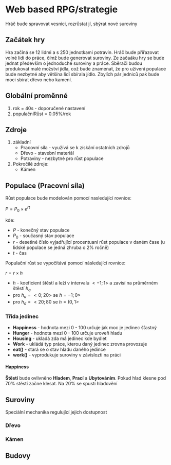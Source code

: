 # Web based RPG/strategie

Hráč bude spravovat vesnici, rozrůstat jí, sbýrat nové suroviny

## Začátek hry

Hra začíná se 12 lidmi a s 250 jednotkami potravin. Hráč bude přiřazovat volné lidi do práce, čímž bude generovat suroviny. Ze začaáku hry se bude jednat především o jednoduché suroviny a práce. Sběrači budou produkovat malé možství jídla, což bude znamenat, že pro uživení populace bude nezbytné aby většína lidí sbírala jídlo. Zbylích pár jedniců pak bude moci sbírat dřevo nebo kamení.

## Globální proměnné

1. rok = 40s - doporučené nastavení
2. populačníRůst = 0.05%/rok

## Zdroje

1. základní
   - Pracovní síla - využívá se k získání ostatních zdrojů
   - Dřevo - stavební materiál
   - Potraviny - nezbytné pro růst populace
2. Pokročilé zdroje:
   - Kámen

## Populace (Pracovní síla)

Růst populace bude modelován pomocí nasledující rovnice:

$P = P_0×e^{rt}$

kde:

- $P$ - konečný stav populace
- $P_0$ - současný stav populace
- $r$ - desetiné číslo vyjadřující procentuaní růst populace v daném čase (u lidské populace se jedná zhruba o 2% ročně)
- $t$ - čas

Populační růst se vypočítává pomocí následující rovnice:

$r =r×h$

- $h$ - koeficient štěstí a leží v intervalu $<-1;1>$ a zavisí na průměrném štěstí $h_a$
- pro $h_a=<0;20>$ se $h=-1;0>$
- pro $h_a=<20;80$ se $h=(0,1>$

### Třída jedinec

- __Happiness__ - hodnota mezi 0 - 100 určuje jak moc je jedinec šťastný
- __Hunger__ - hodnota mezi 0 - 100 určuje uroveň hladu
- __Housing__ - ukladá zda má jedinec kde bydlet
- __Work__ - ukládá typ práce, kterou daný jedinec zrovna provozuje
- __eat()__ - stará se o stav hladu daného jedince
- __work()__ - vyprodukuje suroviny v závislozti na práci

#### Happiness

__Štěstí__ bude ovlivněno __Hladem__, __Prací__ a __Ubytováním__. Pokud hlad klesne pod 70% stěstí začne klesat. Na 20% se spustí hladovění

## Suroviny

Speciální mechanika regulující jejich dostupnost

### Dřevo

### Kámen

## Budovy
